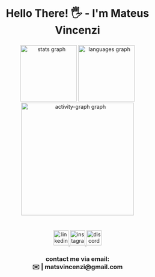 <h1 align="center">Hello There! 🖐️ - I'm Mateus Vincenzi</h1>

###

<div align="center">
  <img src="https://github-readme-stats.vercel.app/api?username=matsvincenzi&hide_title=false&hide_rank=false&show_icons=true&include_all_commits=true&count_private=true&disable_animations=false&theme=apprentice&locale=en&hide_border=false&order=1" height="150" alt="stats graph"  />
  <img src="https://github-readme-stats.vercel.app/api/top-langs?username=matsvincenzi&locale=en&hide_title=false&layout=compact&card_width=320&langs_count=6&theme=apprentice&hide_border=false&order=2" height="150" alt="languages graph"  />
  <img src="https://github-readme-activity-graph.vercel.app/graph?username=matsvincenzi&radius=16&theme=gruvbox&area=false&order=5&bg_color=#8d4925" height="300" alt="activity-graph graph"  />
</div>

###

<br clear="both">

<div align="center">
  <a href="https://www.linkedin.com/in/mateusvincenzi/" target="_blank">
    <img src="https://img.shields.io/static/v1?message=LinkedIn&logo=linkedin&label=&color=0077B5&logoColor=white&labelColor=&style=for-the-badge" height="40" alt="linkedin logo"  />
  </a>
  <a href="https://www.instagram.com/vincenzicode/" target="_blank">
    <img src="https://img.shields.io/static/v1?message=Instagram&logo=instagram&label=&color=E4405F&logoColor=white&labelColor=&style=for-the-badge" height="40" alt="instagram logo"  />
  </a>
  <a href="https://discord.com/invite/NHAYF9EryF" target="_blank">
    <img src="https://img.shields.io/static/v1?message=Discord&logo=discord&label=&color=7289DA&logoColor=white&labelColor=&style=for-the-badge" height="40" alt="discord logo"  />
  </a>
</div>

###

<h3 align="center">contact me via email:<br>✉️ | matsvincenzi@gmail.com</h3>

###
